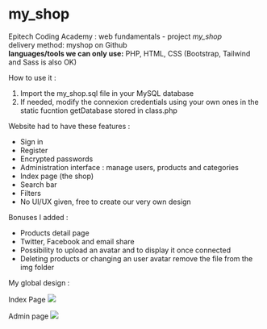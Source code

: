 # my_shop
Epitech Coding Academy : web fundamentals - project <i>my_shop</i><br />
delivery method: myshop on Github<br />
<b>languages/tools we can only use:</b> PHP, HTML, CSS (Bootstrap, Tailwind and Sass is also OK)<br />


How to use it : 
1) Import the my_shop.sql file in your MySQL database
2) If needed, modify the connexion credentials using your own ones in the static fucntion getDatabase stored in class.php


Website had to have these features :
- Sign in
- Register
- Encrypted passwords
- Administration interface : manage users, products and categories
- Index page (the shop)
- Search bar
- Filters
- No UI/UX given, free to create our very own design

Bonuses I added : 
- Products detail page
- Twitter, Facebook and email share
- Possibility to upload an avatar and to display it once connected
- Deleting products or changing an user avatar remove the file from the img folder

My global design :

Index Page
<img src="https://lh3.googleusercontent.com/pw/AL9nZEVScG5HQb0GadKrxzjkgmR4Hmh5lsJvFerGOTzsDXPdbL1t0BJ5iWSD7pRa7PUT0aCqXaeonzpiEUL-AaWf5G9ZvU2tZcmcTlE3M3uE5rTL_0S-nzbl6K1jCEXwGA4EvGhKSp3YzJIemjfBKO84plm8=w1917-h937-no?authuser=0" />

Admin page
<img src="https://lh3.googleusercontent.com/pw/AL9nZEV6OdaOl8f2SxNrA6L3uROv-aZZQ1twxmw_2XcX_Y-3F2t5BuYam1GJ7a_0cELMkarahSRUz9j2Af0X08bGBivU7nkK8C3ZlUT3OJsinl0aXmmi-4iuD0QN5aSIuMpSveWNPYSXslgYXnaCyOhwaCWi=w1714-h937-no?authuser=0" />
